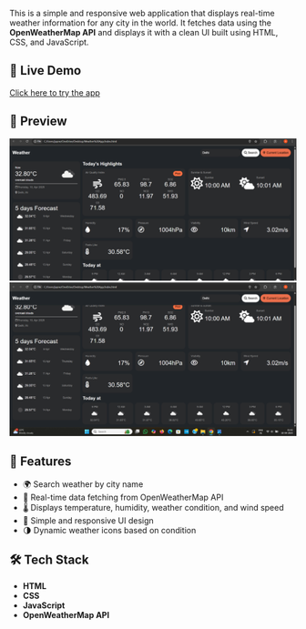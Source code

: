 This is a simple and responsive web application that displays real-time weather information for any city in the world. It fetches data using the **OpenWeatherMap API** and displays it with a clean UI built using HTML, CSS, and JavaScript.

## 🔗 Live Demo

[Click here to try the app](https://amangithub112003.github.io/Weather-App/) 

## 📸 Preview

![Weather App Screenshot](https://github.com/AmanGitHub112003/Weather-App/blob/main/Screenshot%20(4755).png)
![Weather App Screenshot](https://github.com/AmanGitHub112003/Weather-App/blob/main/Screenshot%20(4756).png)
      
## 🚀 Features

- 🌍 Search weather by city name
- 📡 Real-time data fetching from OpenWeatherMap API
- 🌡️ Displays temperature, humidity, weather condition, and wind speed
- 🎨 Simple and responsive UI design
- 🌗 Dynamic weather icons based on condition

## 🛠️ Tech Stack

- **HTML**
- **CSS**
- **JavaScript**
- **OpenWeatherMap API**
